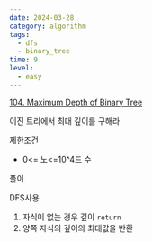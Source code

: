 ```yaml
---
date: 2024-03-28
category: algorithm
tags:
  - dfs
  - binary_tree
time: 9
level:
  - easy
---
```


[104. Maximum Depth of Binary Tree](https://leetcode.com/problems/maximum-depth-of-binary-tree/)

이진 트리에서 최대 깊이를 구해라

제한조건
- 0<= 노<=10^4드 수 

풀이

DFS사용
1. 자식이 없는 경우 깊이 `return`
2. 양쪽 자식의 깊이의 최대값을 반환


